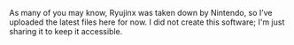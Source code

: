 As many of you may know, Ryujinx was taken down by Nintendo, so I’ve uploaded the latest files here for now. I did not create this software; I'm just sharing it to keep it accessible.
